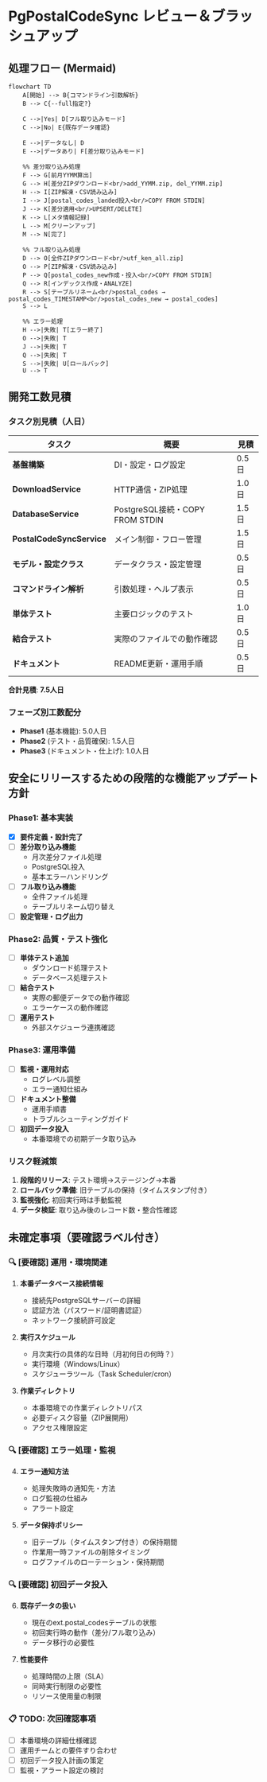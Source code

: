 # PgPostalCodeSync レビュー＆ブラッシュアップ

## 処理フロー (Mermaid)

```mermaid
flowchart TD
    A[開始] --> B{コマンドライン引数解析}
    B --> C{--full指定?}
    
    C -->|Yes| D[フル取り込みモード]
    C -->|No| E{既存データ確認}
    
    E -->|データなし| D
    E -->|データあり| F[差分取り込みモード]
    
    %% 差分取り込み処理
    F --> G[前月YYMM算出]
    G --> H[差分ZIPダウンロード<br/>add_YYMM.zip, del_YYMM.zip]
    H --> I[ZIP解凍・CSV読み込み]
    I --> J[postal_codes_landed投入<br/>COPY FROM STDIN]
    J --> K[差分適用<br/>UPSERT/DELETE]
    K --> L[メタ情報記録]
    L --> M[クリーンアップ]
    M --> N[完了]
    
    %% フル取り込み処理
    D --> O[全件ZIPダウンロード<br/>utf_ken_all.zip]
    O --> P[ZIP解凍・CSV読み込み]
    P --> Q[postal_codes_new作成・投入<br/>COPY FROM STDIN]
    Q --> R[インデックス作成・ANALYZE]
    R --> S[テーブルリネーム<br/>postal_codes → postal_codes_TIMESTAMP<br/>postal_codes_new → postal_codes]
    S --> L
    
    %% エラー処理
    H -->|失敗| T[エラー終了]
    O -->|失敗| T
    J -->|失敗| T
    Q -->|失敗| T
    S -->|失敗| U[ロールバック]
    U --> T
```

## 開発工数見積

### タスク別見積（人日）

| タスク | 概要 | 見積 |
|--------|------|------|
| **基盤構築** | DI・設定・ログ設定 | 0.5日 |
| **DownloadService** | HTTP通信・ZIP処理 | 1.0日 |
| **DatabaseService** | PostgreSQL接続・COPY FROM STDIN | 1.5日 |
| **PostalCodeSyncService** | メイン制御・フロー管理 | 1.5日 |
| **モデル・設定クラス** | データクラス・設定管理 | 0.5日 |
| **コマンドライン解析** | 引数処理・ヘルプ表示 | 0.5日 |
| **単体テスト** | 主要ロジックのテスト | 1.0日 |
| **結合テスト** | 実際のファイルでの動作確認 | 0.5日 |
| **ドキュメント** | README更新・運用手順 | 0.5日 |

**合計見積**: **7.5人日**

### フェーズ別工数配分
- **Phase1** (基本機能): 5.0人日
- **Phase2** (テスト・品質確保): 1.5人日  
- **Phase3** (ドキュメント・仕上げ): 1.0人日

## 安全にリリースするための段階的な機能アップデート方針

### Phase1: 基本実装
- [x] **要件定義・設計完了**
- [ ] **差分取り込み機能**
  - 月次差分ファイル処理
  - PostgreSQL投入
  - 基本エラーハンドリング
- [ ] **フル取り込み機能**  
  - 全件ファイル処理
  - テーブルリネーム切り替え
- [ ] **設定管理・ログ出力**

### Phase2: 品質・テスト強化
- [ ] **単体テスト追加**
  - ダウンロード処理テスト
  - データベース処理テスト
- [ ] **結合テスト**
  - 実際の郵便データでの動作確認
  - エラーケースの動作確認
- [ ] **運用テスト**
  - 外部スケジューラ連携確認

### Phase3: 運用準備
- [ ] **監視・運用対応**
  - ログレベル調整
  - エラー通知仕組み
- [ ] **ドキュメント整備**
  - 運用手順書
  - トラブルシューティングガイド
- [ ] **初回データ投入**
  - 本番環境での初期データ取り込み

### リスク軽減策
1. **段階的リリース**: テスト環境→ステージング→本番
2. **ロールバック準備**: 旧テーブルの保持（タイムスタンプ付き）
3. **監視強化**: 初回実行時は手動監視
4. **データ検証**: 取り込み後のレコード数・整合性確認

## 未確定事項（要確認ラベル付き）

### 🔍 **[要確認]** 運用・環境関連

1. **本番データベース接続情報**
   - 接続先PostgreSQLサーバーの詳細
   - 認証方法（パスワード/証明書認証）
   - ネットワーク接続許可設定

2. **実行スケジュール**
   - 月次実行の具体的な日時（月初何日の何時？）
   - 実行環境（Windows/Linux）
   - スケジューラツール（Task Scheduler/cron）

3. **作業ディレクトリ**
   - 本番環境での作業ディレクトリパス
   - 必要ディスク容量（ZIP展開用）
   - アクセス権限設定

### 🔍 **[要確認]** エラー処理・監視

4. **エラー通知方法**
   - 処理失敗時の通知先・方法
   - ログ監視の仕組み
   - アラート設定

5. **データ保持ポリシー**
   - 旧テーブル（タイムスタンプ付き）の保持期間
   - 作業用一時ファイルの削除タイミング
   - ログファイルのローテーション・保持期間

### 🔍 **[要確認]** 初回データ投入

6. **既存データの扱い**
   - 現在のext.postal_codesテーブルの状態
   - 初回実行時の動作（差分/フル取り込み）
   - データ移行の必要性

7. **性能要件**
   - 処理時間の上限（SLA）
   - 同時実行制限の必要性
   - リソース使用量の制限

### 📋 **TODO**: 次回確認事項
- [ ] 本番環境の詳細仕様確認
- [ ] 運用チームとの要件すり合わせ  
- [ ] 初回データ投入計画の策定
- [ ] 監視・アラート設定の検討